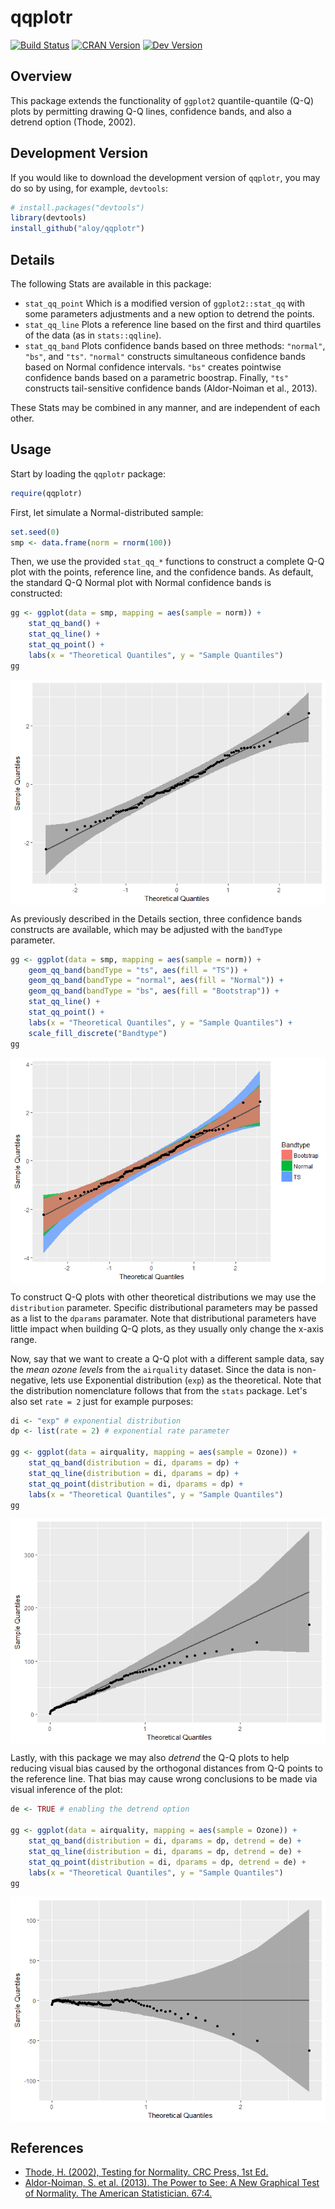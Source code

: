 
<!-- README.md is generated from README.Rmd. Please edit that file -->
qqplotr
=======

[![Build Status](https://travis-ci.org/aloy/qqplotr.svg?branch=master)](https://travis-ci.org/aloy/qqplotr) [![CRAN Version](https://www.r-pkg.org/badges/version/qqplotr)](https://cran.r-project.org/package=qqplotr) [![Dev Version](https://rawgit.com/aloy/qqplotr/master/man/figures/devBadge.svg)](https://github.com/aloy/qqplotr)

Overview
--------

This package extends the functionality of `ggplot2` quantile-quantile (Q-Q) plots by permitting drawing Q-Q lines, confidence bands, and also a detrend option (Thode, 2002).

Development Version
-------------------

If you would like to download the development version of `qqplotr`, you may do so by using, for example, `devtools`:

``` r
# install.packages("devtools")
library(devtools)
install_github("aloy/qqplotr")
```

Details
-------

The following Stats are available in this package:

-   `stat_qq_point` Which is a modified version of `ggplot2::stat_qq` with some parameters adjustments and a new option to detrend the points.
-   `stat_qq_line` Plots a reference line based on the first and third quartiles of the data (as in `stats::qqline`).
-   `stat_qq_band` Plots confidence bands based on three methods: `"normal"`, `"bs"`, and `"ts"`. `"normal"` constructs simultaneous confidence bands based on Normal confidence intervals. `"bs"` creates pointwise confidence bands based on a parametric boostrap. Finally, `"ts"` constructs tail-sensitive confidence bands (Aldor-Noiman et al., 2013).

These Stats may be combined in any manner, and are independent of each other.

Usage
-----

Start by loading the `qqplotr` package:

``` r
require(qqplotr)
```

First, let simulate a Normal-distributed sample:

``` r
set.seed(0)
smp <- data.frame(norm = rnorm(100))
```

Then, we use the provided `stat_qq_*` functions to construct a complete Q-Q plot with the points, reference line, and the confidence bands. As default, the standard Q-Q Normal plot with Normal confidence bands is constructed:

``` r
gg <- ggplot(data = smp, mapping = aes(sample = norm)) +
    stat_qq_band() +
    stat_qq_line() +
    stat_qq_point() +
    labs(x = "Theoretical Quantiles", y = "Sample Quantiles")
gg
```

<img src="man/figures/README-unnamed-chunk-5-1.png" style="display: block; margin: auto;" />

As previously described in the Details section, three confidence bands constructs are available, which may be adjusted with the `bandType` parameter.

``` r
gg <- ggplot(data = smp, mapping = aes(sample = norm)) +
    geom_qq_band(bandType = "ts", aes(fill = "TS")) +
    geom_qq_band(bandType = "normal", aes(fill = "Normal")) +
    geom_qq_band(bandType = "bs", aes(fill = "Bootstrap")) +
    stat_qq_line() +
    stat_qq_point() +
    labs(x = "Theoretical Quantiles", y = "Sample Quantiles") +
    scale_fill_discrete("Bandtype")
gg
```

<img src="man/figures/README-unnamed-chunk-6-1.png" style="display: block; margin: auto;" />

To construct Q-Q plots with other theoretical distributions we may use the `distribution` parameter. Specific distributional parameters may be passed as a list to the `dparams` paramater. Note that distributional parameters have little impact when building Q-Q plots, as they usually only change the x-axis range.

Now, say that we want to create a Q-Q plot with a different sample data, say the *mean ozone levels* from the `airquality` dataset. Since the data is non-negative, lets use Exponential distribution (`exp`) as the theoretical. Note that the distribution nomenclature follows that from the `stats` package. Let's also set `rate = 2` just for example purposes:

``` r
di <- "exp" # exponential distribution
dp <- list(rate = 2) # exponential rate parameter

gg <- ggplot(data = airquality, mapping = aes(sample = Ozone)) +
    stat_qq_band(distribution = di, dparams = dp) +
    stat_qq_line(distribution = di, dparams = dp) +
    stat_qq_point(distribution = di, dparams = dp) +
    labs(x = "Theoretical Quantiles", y = "Sample Quantiles")
gg
```

<img src="man/figures/README-unnamed-chunk-7-1.png" style="display: block; margin: auto;" />

Lastly, with this package we may also *detrend* the Q-Q plots to help reducing visual bias caused by the orthogonal distances from Q-Q points to the reference line. That bias may cause wrong conclusions to be made via visual inference of the plot:

``` r
de <- TRUE # enabling the detrend option

gg <- ggplot(data = airquality, mapping = aes(sample = Ozone)) +
    stat_qq_band(distribution = di, dparams = dp, detrend = de) +
    stat_qq_line(distribution = di, dparams = dp, detrend = de) +
    stat_qq_point(distribution = di, dparams = dp, detrend = de) +
    labs(x = "Theoretical Quantiles", y = "Sample Quantiles")
gg
```

<img src="man/figures/README-unnamed-chunk-8-1.png" style="display: block; margin: auto;" />

References
----------

-   [Thode, H. (2002), Testing for Normality. CRC Press, 1st Ed.](https://www.crcpress.com/Testing-For-Normality/Thode/p/book/9780824796136)
-   [Aldor-Noiman, S. et al. (2013). The Power to See: A New Graphical Test of Normality. The American Statistician. 67:4.](http://www.tandfonline.com/doi/abs/10.1080/00031305.2013.847865)
